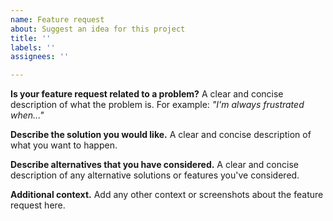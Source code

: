 ```yaml
---
name: Feature request
about: Suggest an idea for this project
title: ''
labels: ''
assignees: ''

---
```


**Is your feature request related to a problem?**
A clear and concise description of what the problem is. For example: _"I'm always frustrated when..."_

**Describe the solution you would like.**
A clear and concise description of what you want to happen.

**Describe alternatives that you have considered.**
A clear and concise description of any alternative solutions or features you've considered.

**Additional context.**
Add any other context or screenshots about the feature request here.
